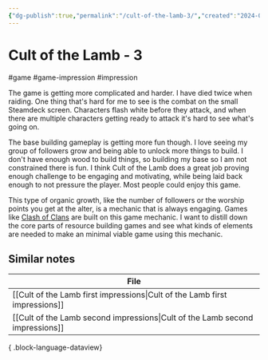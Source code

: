 ```yaml
---
{"dg-publish":true,"permalink":"/cult-of-the-lamb-3/","created":"2024-01-03T14:18:46.383+09:00","updated":"2024-01-03T14:33:14.210+09:00"}
---
```


# Cult of the Lamb - 3

#game #game-impression #impression 

The game is getting more complicated and harder. I have died twice when raiding. One thing that's hard for me to see is the combat on the small Steamdeck screen. Characters flash white before they attack, and when there are multiple characters getting ready to attack it's hard to see what's going on. 

The base building gameplay is getting more fun though. I love seeing my group of followers grow and being able to unlock more things to build. I don't have enough wood to build things, so building my base so I am not constrained there is fun. I think Cult of the Lamb does a great job proving enough challenge to be engaging and motivating, while being laid back enough to not pressure the player. Most people could enjoy this game.

This type of organic growth, like the number of followers or the worship points you get at the alter, is a mechanic that is always engaging. Games like [Clash of Clans](https://en.wikipedia.org/wiki/Clash_of_Clans) are built on this game mechanic. I want to distill down the core parts of resource building games and see what kinds of elements are needed to make an minimal viable game using this mechanic.

## Similar notes

| File                                                                            |
| ------------------------------------------------------------------------------- |
| [[Cult of the Lamb first impressions\|Cult of the Lamb first impressions]]   |
| [[Cult of the Lamb second impressions\|Cult of the Lamb second impressions]] |

{ .block-language-dataview}

